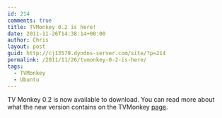 ```yaml
---
id: 214
comments: true
title: TVMonkey 0.2 is here!
date: 2011-11-26T14:38:14+00:00
author: Chris
layout: post
guid: http://cj13579.dyndns-server.com/site/?p=214
permalink: /2011/11/26/tvmonkey-0-2-is-here/
tags:
  - TVMonkey
  - Ubuntu
---
```

TV Monkey 0.2 is now available to download. You can read more about what the new version contains on the TVMonkey [page](http://cj13579.dyndns-server.com/site/?page_id=190).